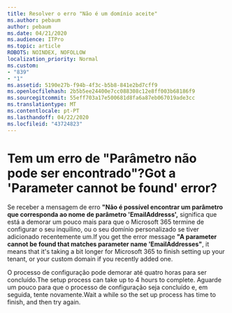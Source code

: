 ```yaml
---
title: Resolver o erro "Não é um domínio aceite"
ms.author: pebaum
author: pebaum
ms.date: 04/21/2020
ms.audience: ITPro
ms.topic: article
ROBOTS: NOINDEX, NOFOLLOW
localization_priority: Normal
ms.custom:
- "839"
- "1"
ms.assetid: 5190e27b-f94b-4f3c-b5b8-841e2bd7cff9
ms.openlocfilehash: 2b5b5ee24400e7cc088308c12e8ff003b68186f9
ms.sourcegitcommit: 55eff703a17e500681d8fa6a87eb067019ade3cc
ms.translationtype: MT
ms.contentlocale: pt-PT
ms.lasthandoff: 04/22/2020
ms.locfileid: "43724823"
---
```

# <a name="got-a-parameter-cannot-be-found-error"></a><span data-ttu-id="7f3f6-102">Tem um erro de "Parâmetro não pode ser encontrado"?</span><span class="sxs-lookup"><span data-stu-id="7f3f6-102">Got a 'Parameter cannot be found' error?</span></span>

<span data-ttu-id="7f3f6-103">Se receber a mensagem de erro **"Não é possível encontrar um parâmetro que corresponda ao nome de parâmetro 'EmailAddresss',** significa que está a demorar um pouco mais para que o Microsoft 365 termine de configurar o seu inquilino, ou o seu domínio personalizado se tiver adicionado recentemente um.</span><span class="sxs-lookup"><span data-stu-id="7f3f6-103">If you get the error message **"A parameter cannot be found that matches parameter name 'EmailAddresses"**, it means that it's taking a bit longer for Microsoft 365 to finish setting up your tenant, or your custom domain if you recently added one.</span></span>
  
<span data-ttu-id="7f3f6-104">O processo de configuração pode demorar até quatro horas para ser concluído.</span><span class="sxs-lookup"><span data-stu-id="7f3f6-104">The setup process can take up to 4 hours to complete.</span></span> <span data-ttu-id="7f3f6-105">Aguarde um pouco para que o processo de configuração seja concluído e, em seguida, tente novamente.</span><span class="sxs-lookup"><span data-stu-id="7f3f6-105">Wait a while so the set up process has time to finish, and then try again.</span></span>
  